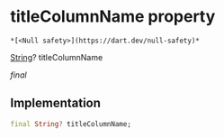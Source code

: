 


# titleColumnName property




    *[<Null safety>](https://dart.dev/null-safety)*


[String](https://api.flutter.dev/flutter/dart-core/String-class.html)? titleColumnName
  
_final_






## Implementation

```dart
final String? titleColumnName;


```







